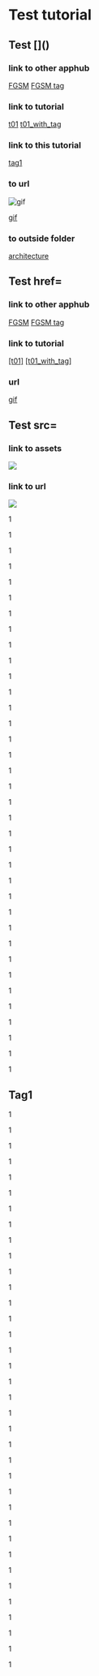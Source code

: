 # Test tutorial
## Test []\(\)
### link to other apphub
[FGSM](examples/r1.2/adversarial_training/fgsm/fgsm)
[FGSM tag](examples/r1.2/adversarial_training/fgsm/fgsm#model-testing)


### link to tutorial 
[t01](tutorials/r1.2/advanced/t01_dataset)
[t01_with_tag](tutorials/r1.2/advanced/t01_dataset#ta01rae)

### link to this tutorial
[tag1](tutorials/r1.2/beginner/test/#tag1)

### to url
![gif](https://1.bp.blogspot.com/--vH4PKpE9Yo/Xo4a2BYervI/AAAAAAAAFpM/vaFDwPXOyAokAC8Xh852DzOgEs22NhbXwCLcBGAsYHQ/s1600/image4.gif)

[gif](https://1.bp.blogspot.com/--vH4PKpE9Yo/Xo4a2BYervI/AAAAAAAAFpM/vaFDwPXOyAokAC8Xh852DzOgEs22NhbXwCLcBGAsYHQ/s1600/image4.gif)

### to outside folder
[architecture](assets/branches/r1.2/fastestimator/architecture)

## Test href=
### link to other apphub
<a href=examples/r1.2/adversarial_training/fgsm/fgsm>FGSM</a>
<a href=examples/r1.2/adversarial_training/fgsm/fgsm#model-testing>FGSM tag</a>

### link to tutorial 
<a href=tutorials/r1.2/beginner/t01_getting_started>[t01]</a>
<a href=tutorials/r1.2/beginner/t01_getting_started#t01Apphub>[t01_with_tag]</a>

### url
<a href=https://1.bp.blogspot.com/--vH4PKpE9Yo/Xo4a2BYervI/AAAAAAAAFpM/vaFDwPXOyAokAC8Xh852DzOgEs22NhbXwCLcBGAsYHQ/s1600/image4.gif> gif</a>

## Test src=
### link to assets
<img src=assets/branches/r1.2/tutorial/resources/t01_api.png>

### link to url
<img src=https://1.bp.blogspot.com/--vH4PKpE9Yo/Xo4a2BYervI/AAAAAAAAFpM/vaFDwPXOyAokAC8Xh852DzOgEs22NhbXwCLcBGAsYHQ/s1600/image4.gif>

1

1

1

1

1

1

1

1

1

1

1

1

1

1

1

1

1

1

1

1

1

1

1

1

1

1

1

1

1

1

1

1

1

1

1

1

<a id="tag1"> </a>

## Tag1

1

1

1

1

1

1

1

1

1

1

1

1

1

1

1

1

1

1

1

1

1

1

1

1

1

1

1

1

1

1

1

1

1

1

1

1


```python

```
